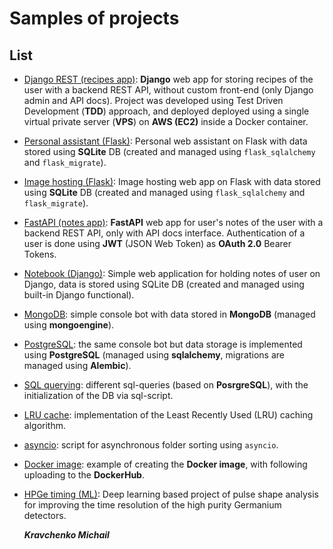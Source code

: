 # Samples of projects

## List

- [Django REST (recipes app)](https://github.com/kravchenmd/code-samples/tree/main/Django_REST_recipes): **Django** web app for storing recipes of the user with a backend REST API, without custom front-end (only Django admin and API docs). Project was developed using Test Driven Development (**TDD**) approach, and deployed deployed using a single virtual private server (**VPS**) on **AWS (EC2)** inside a Docker container.

- [Personal assistant (Flask)](https://github.com/kravchenmd/code-samples/tree/main/Personal%20assistant%20(Flask)): Personal
  web assistant on Flask with data stored using **SQLite** DB (created and managed using `flask_sqlalchemy`
  and `flask_migrate`).

- [Image hosting (Flask)](https://github.com/kravchenmd/code-samples/tree/main/Image%20hosting%20(Flask)): Image hosting
  web app on Flask with data stored using **SQLite** DB (created and managed using `flask_sqlalchemy`
  and `flask_migrate`).

- [FastAPI (notes app)](https://github.com/kravchenmd/code-samples/tree/main/FastAPI-Notes): **FastAPI** web app for user's notes of the user with a backend REST API, only with API docs interface. Authentication of a user is done using **JWT** (JSON Web Token) as **OAuth 2.0** Bearer Tokens.

- [Notebook (Django)](https://github.com/kravchenmd/code-samples/tree/main/Image%20hosting%20(Flask)): Simple web application for
  holding notes of user on Django, data is stored using SQLite DB (created and managed using built-in Django functional).

- [MongoDB](https://github.com/kravchenmd/code-samples/tree/main/MongoDB): simple console bot with data stored in **MongoDB** (managed using **mongoengine**).

- [PostgreSQL](https://github.com/kravchenmd/code-samples/tree/main/PostgreSQL): the same console bot but data storage is implemented using **PostgreSQL** (managed using **sqlalchemy**, migrations are managed using **Alembic**).

- [SQL querying](https://github.com/kravchenmd/code-samples/tree/main/SQL%20querying): different sql-queries (based
  on **PosrgreSQL**), with the initialization of the DB via sql-script.

- [LRU cache](https://github.com/kravchenmd/code-samples/tree/main/LRU%20cache): implementation of the Least Recently
  Used (LRU) caching algorithm.

- [asyncio](https://github.com/kravchenmd/code-samples/tree/main/asyncio): script for asynchronous folder sorting
  using `asyncio`.

- [Docker image](https://github.com/kravchenmd/code-samples/tree/main/Docker%20image%20(%2Bdocker%20hub%20upload)):
  example of creating the **Docker image**, with following uploading to the **DockerHub**.

- [HPGe timing (ML)](https://github.com/kravchenmd/code-samples/tree/main/HPGe%20timing%20(ML)): Deep learning based
  project of pulse shape analysis for improving the time resolution of the high purity Germanium detectors.

  **_Kravchenko Michail_**
